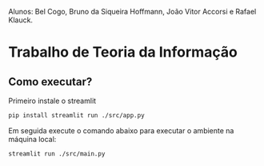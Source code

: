 Alunos: Bel Cogo, Bruno da Siqueira Hoffmann, João Vitor Accorsi e Rafael Klauck.

# Trabalho de Teoria da Informação

## Como executar?

Primeiro instale o streamlit

```bash
pip install streamlit run ./src/app.py
```

Em seguida execute o comando abaixo para executar o ambiente na máquina local:

```bash
streamlit run ./src/main.py
```

